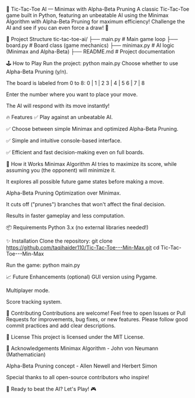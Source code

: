 🧠 Tic-Tac-Toe AI — Minimax with Alpha-Beta Pruning
A classic Tic-Tac-Toe game built in Python, featuring an unbeatable AI using the Minimax Algorithm with Alpha-Beta Pruning for maximum efficiency!
Challenge the AI and see if you can even force a draw! 🎯


📂 Project Structure
tic-tac-toe-ai/
├── main.py              # Main game loop
├── board.py             # Board class (game mechanics)
├── minimax.py           # AI logic (Minimax and Alpha-Beta)
├── README.md            # Project documentation

🕹️ How to Play
Run the project:
python main.py
Choose whether to use Alpha-Beta Pruning (y/n).

The board is labeled from 0 to 8:
0 | 1 | 2
3 | 4 | 5
6 | 7 | 8

Enter the number where you want to place your move.

The AI will respond with its move instantly!

🔥 Features
✅ Play against an unbeatable AI.

✅ Choose between simple Minimax and optimized Alpha-Beta Pruning.

✅ Simple and intuitive console-based interface.

✅ Efficient and fast decision-making even on full boards.

🚀 How it Works
Minimax Algorithm
AI tries to maximize its score, while assuming you (the opponent) will minimize it.

It explores all possible future game states before making a move.

Alpha-Beta Pruning
Optimization over Minimax.

It cuts off ("prunes") branches that won't affect the final decision.

Results in faster gameplay and less computation.

📦 Requirements
Python 3.x (no external libraries needed!)

✨ Installation
Clone the repository:
git clone https://github.com/taqihaider110/Tic-Tac-Toe---Min-Max.git
cd Tic-Tac-Toe---Min-Max

Run the game:
python main.py


📈 Future Enhancements (optional)
GUI version using Pygame.

Multiplayer mode.

Score tracking system.

🤝 Contributing
Contributions are welcome!
Feel free to open Issues or Pull Requests for improvements, bug fixes, or new features.
Please follow good commit practices and add clear descriptions.

📄 License
This project is licensed under the MIT License.

🙌 Acknowledgements
Minimax Algorithm - John von Neumann (Mathematician)

Alpha-Beta Pruning concept - Allen Newell and Herbert Simon

Special thanks to all open-source contributors who inspire!

🚀 Ready to beat the AI? Let's Play! 🎮
